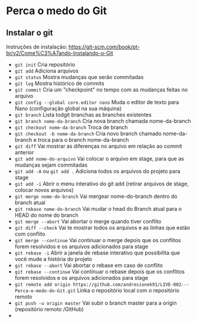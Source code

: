 # Perca o medo do Git

## Instalar o git
Instruções de instalação: https://git-scm.com/book/pt-br/v2/Come%C3%A7ando-Instalando-o-Git


* `git init` Cria repositório
* `git add` Adiciona arquivos
* `git status` Mostra mudanças que serão commitadas
* `git log` Mostra histórico de commits
* `git commit` Cria um "checkpoint" no tempo com as mudanças feitas no arquivo
* `git config --global core.editor nano` Muda o editor de texto para Nano (configuração global na sua máquina)
* `git branch` Lista todgit branchas as branches existentes
* `git branch nome-da-branch` Cria nova branch chamada nome-da-branch
* `git checkout nome-da-branch` Troca de branch
* `git checkout -b nome-da-branch` Cria novo branch chamado nome-da-branch e troca para o branch nome-da-branch
* `git diff` Vai mostrar as diferenças no arquivo em relação ao commit anterior
* `git add nome-do-arquivo` Vai colocar o arquivo em stage, para que as mudanças sejam commitadas
* `git add -A` ou `git add .` Adiciona todos os arquivos do projeto para stage
* `git add -i` Abrir o menu interativo do git add (retirar arquivos de stage, colocar novos arquivos)
* `git merge nome-do-branch` Vai mergear nome-do-branch dentro do branch atual
* `git rebase nome-do-branch` Vai mudar o head do Branch atual para o HEAD do nome do branch
* `git merge --abort` Vai abortar o merge quando tiver conflito
* `git diff --check` Vai te mostrar todos os arquivos e as linhas que estão com conflito
* `git merge --continue` Vai continuar o merge depois que os conflitos forem resolvidos e os arquivos adicionados para stage
* `git rebase -i` Abrir a janela de rebase interativo que possibilita que você mude a história do projeto
* `git rebase --abort` Vai abortar o rebase em caso de conflito
* `git rebase --continue` Vai continuar o rebase depois que os conflitos forem resolvidos e os arquivos adicionados para stage
* `git remote add origin https://github.com/andresionek91/LIVE-002---Perca-o-medo-do-Git.git` Linka o repositório local com o repositório remoto
* `git push -u origin master` Vai subir o branch master para a origin (repositório remoto /GitHub)
* 